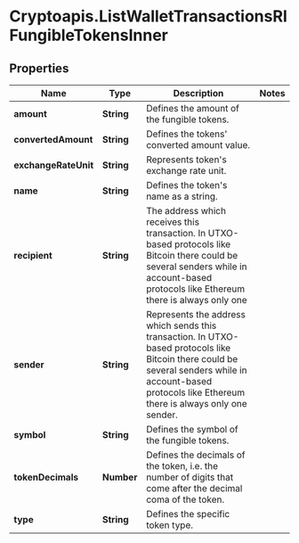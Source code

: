 # Cryptoapis.ListWalletTransactionsRIFungibleTokensInner

## Properties

Name | Type | Description | Notes
------------ | ------------- | ------------- | -------------
**amount** | **String** | Defines the amount of the fungible tokens. | 
**convertedAmount** | **String** | Defines the tokens&#39; converted amount value. | 
**exchangeRateUnit** | **String** | Represents token&#39;s exchange rate unit. | 
**name** | **String** | Defines the token&#39;s name as a string. | 
**recipient** | **String** | The address which receives this transaction. In UTXO-based protocols like Bitcoin there could be several senders while in account-based protocols like Ethereum there is always only one | 
**sender** | **String** | Represents the address which sends this transaction. In UTXO-based protocols like Bitcoin there could be several senders while in account-based protocols like Ethereum there is always only one sender. | 
**symbol** | **String** | Defines the symbol of the fungible tokens. | 
**tokenDecimals** | **Number** | Defines the decimals of the token, i.e. the number of digits that come after the decimal coma of the token. | 
**type** | **String** | Defines the specific token type. | 


